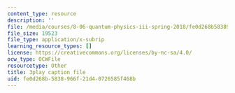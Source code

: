 ```yaml
---
content_type: resource
description: ''
file: /media/courses/8-06-quantum-physics-iii-spring-2018/fe0d268b5838966f21d40726585f468b_KYabRbRR-dU.srt
file_size: 19523
file_type: application/x-subrip
learning_resource_types: []
license: https://creativecommons.org/licenses/by-nc-sa/4.0/
ocw_type: OCWFile
resourcetype: Other
title: 3play caption file
uid: fe0d268b-5838-966f-21d4-0726585f468b
---
```


